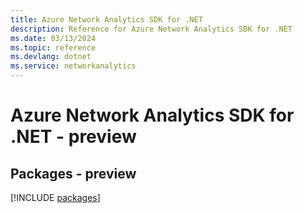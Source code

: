 ```yaml
---
title: Azure Network Analytics SDK for .NET
description: Reference for Azure Network Analytics SDK for .NET
ms.date: 03/13/2024
ms.topic: reference
ms.devlang: dotnet
ms.service: networkanalytics
---
```

# Azure Network Analytics SDK for .NET - preview
## Packages - preview
[!INCLUDE [packages](network-analytics-index.md)]